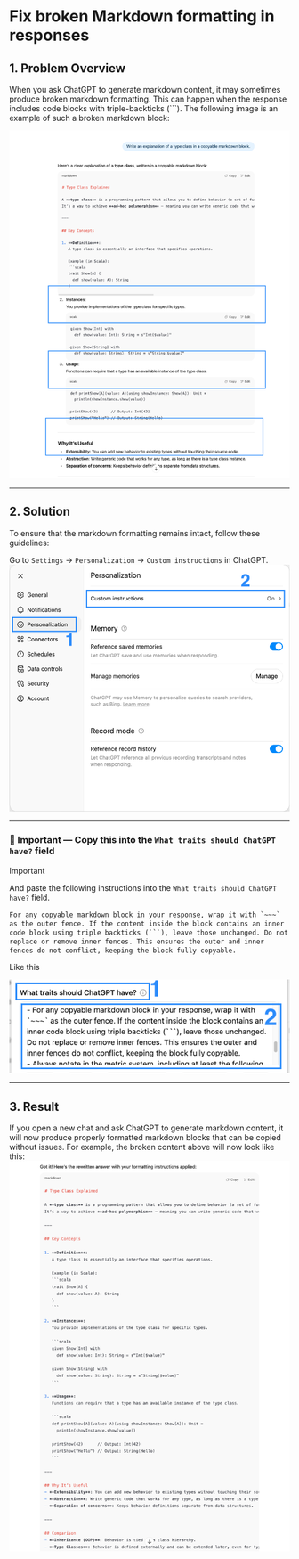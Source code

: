 
# Fix broken Markdown formatting in responses

## 1. Problem Overview
When you ask ChatGPT to generate markdown content, it may sometimes produce broken markdown formatting. This can happen when the response includes code blocks with triple-backticks (```). The following image is an example of such a broken markdown block:

![Broken Markdown](images/01-edit.png)

***

## 2. Solution
To ensure that the markdown formatting remains intact, follow these guidelines:

Go to `Settings` -> `Personalization` -> `Custom instructions` in ChatGPT.
![ChatGPT Settings](images/02-edit.png)

***

### 🚨 Important — Copy this into the `What traits should ChatGPT have?` field

> [!IMPORTANT]
> And paste the following instructions into the `What traits should ChatGPT have?` field.
>
> ~~~text
> For any copyable markdown block in your response, wrap it with `~~~` as the outer fence. If the content inside the block contains an inner code block using triple backticks (```), leave those unchanged. Do not replace or remove inner fences. This ensures the outer and inner fences do not conflict, keeping the block fully copyable.
> ~~~

Like this

![Instruction Setup](images/03-edit.png)

***

## 3. Result

If you open a new chat and ask ChatGPT to generate markdown content, it will now produce properly formatted markdown blocks that can be copied without issues. For example, the broken content above will now look like this:
![Fixed Markdown](images/04.png)
